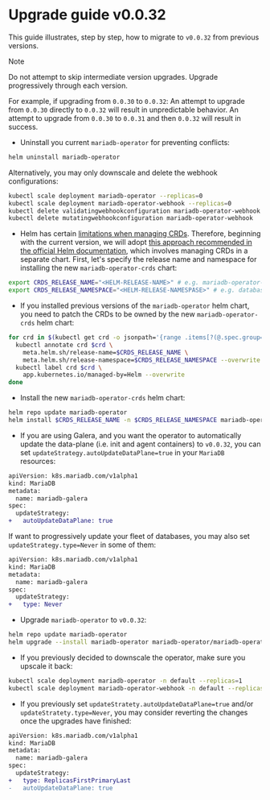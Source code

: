 # Upgrade guide v0.0.32

This guide illustrates, step by step, how to migrate to `v0.0.32` from previous versions. 

> [!NOTE]  
> Do not attempt to skip intermediate version upgrades. Upgrade progressively through each version.

For example, if upgrading from `0.0.30` to `0.0.32`:
An attempt to upgrade from `0.0.30` directly to `0.0.32` will result in unpredictable behavior.
An attempt to upgrade from `0.0.30` to `0.0.31` and then `0.0.32` will result in success.

- Uninstall you current `mariadb-operator` for preventing conflicts:
```bash
helm uninstall mariadb-operator
```
Alternatively, you may only downscale and delete the webhook configurations:
```bash
kubectl scale deployment mariadb-operator --replicas=0
kubectl scale deployment mariadb-operator-webhook --replicas=0
kubectl delete validatingwebhookconfiguration mariadb-operator-webhook
kubectl delete mutatingwebhookconfiguration mariadb-operator-webhook
```

- Helm has certain [limitations when managing CRDs](https://helm.sh/docs/chart_best_practices/custom_resource_definitions/#some-caveats-and-explanations). Therefore, beginning with the current version, we will adopt [this approach recommended in the official Helm documentation](https://helm.sh/docs/chart_best_practices/custom_resource_definitions/#method-2-separate-charts), which involves managing CRDs in a separate chart. First, let's specify the release name and namespace for installing the new `mariadb-operator-crds` chart:

```bash
export CRDS_RELEASE_NAME="<HELM-RELEASE-NAME>" # e.g. mariadb-operator-crds
export CRDS_RELEASE_NAMESPACE="<HELM-RELEASE-NAMESPASE>" # e.g. databases
```

- If you installed previous versions of the `mariadb-operator` helm chart, you need to patch the CRDs to be owned by the new `mariadb-operator-crds` helm chart:

```bash
for crd in $(kubectl get crd -o jsonpath='{range .items[?(@.spec.group=="k8s.mariadb.com")]}{.metadata.name}{"\n"}{end}'); do
  kubectl annotate crd $crd \
    meta.helm.sh/release-name=$CRDS_RELEASE_NAME \
    meta.helm.sh/release-namespace=$CRDS_RELEASE_NAMESPACE --overwrite
  kubectl label crd $crd \
    app.kubernetes.io/managed-by=Helm --overwrite
done
```

- Install the new `mariadb-operator-crds` helm chart:

```bash
helm repo update mariadb-operator
helm install $CRDS_RELEASE_NAME -n $CRDS_RELEASE_NAMESPACE mariadb-operator/mariadb-operator-crds --version 0.0.32 
```

- If you are using Galera, and you want the operator to automatically update the data-plane (i.e. init and agent containers) to `v0.0.32`, you can set `updateStrategy.autoUpdateDataPlane=true` in your `MariaDB` resources:

```diff
apiVersion: k8s.mariadb.com/v1alpha1
kind: MariaDB
metadata:
  name: mariadb-galera
spec:
  updateStrategy:
+   autoUpdateDataPlane: true
```

If want to progressively update your fleet of databases, you may also set `updateStrategy.type=Never` in some of them:

```diff
apiVersion: k8s.mariadb.com/v1alpha1
kind: MariaDB
metadata:
  name: mariadb-galera
spec:
  updateStrategy:
+   type: Never
```

-  Upgrade `mariadb-operator` to `v0.0.32`:
```bash 
helm repo update mariadb-operator
helm upgrade --install mariadb-operator mariadb-operator/mariadb-operator --version 0.32.0 
```

- If you previously decided to downscale the operator, make sure you upscale it back:
```bash
kubectl scale deployment mariadb-operator -n default --replicas=1
kubectl scale deployment mariadb-operator-webhook -n default --replicas=1
```

- If you previously set `updateStratety.autoUpdateDataPlane=true` and/or `updateStratety.type=Never`, you may consider reverting the changes once the upgrades have finished:

```diff
apiVersion: k8s.mariadb.com/v1alpha1
kind: MariaDB
metadata:
  name: mariadb-galera
spec:
  updateStrategy:
+   type: ReplicasFirstPrimaryLast
-   autoUpdateDataPlane: true
```
